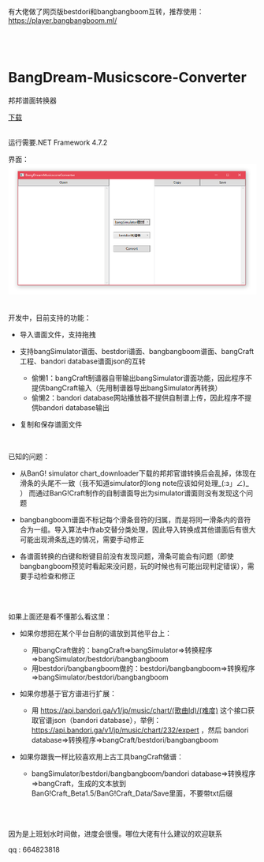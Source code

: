 有大佬做了网页版bestdori和bangbangboom互转，推荐使用：
https://player.bangbangboom.ml/
<br/>
<br/>
<br/>
<br/>

# BangDream-Musicscore-Converter
邦邦谱面转换器

[下载](https://github.com/xyh20180101/BangDream-Musicscore-Converter/releases)
<br/>
<br/>

运行需要.NET Framework 4.7.2  

界面：
![image](https://raw.githubusercontent.com/xyh20180101/BangDream-Musicscore-Converter/master/README_img/img1.png)
<br/>
<br/>
<br/>
开发中，目前支持的功能：

- 导入谱面文件，支持拖拽

- 支持bangSimulator谱面、bestdori谱面、bangbangboom谱面、bangCraft工程、bandori database谱面json的互转
  - 偷懒1：bangCraft制谱器自带输出bangSimulator谱面功能，因此程序不提供bangCraft输入（先用制谱器导出bangSimulator再转换）
  - 偷懒2：bandori database网站播放器不提供自制谱上传，因此程序不提供bandori database输出

- 复制和保存谱面文件

<br/>

已知的问题：

- 从BanG! simulator chart_downloader下载的邦邦官谱转换后会乱掉，体现在滑条的头尾不一致（我不知道simulator的long note应该如何处理_(:з」∠)_ ）
 而通过BanG!Craft制作的自制谱面导出为simulator谱面则没有发现这个问题
 
- bangbangboom谱面不标记每个滑条音符的归属，而是将同一滑条内的音符合为一组。导入算法中作ab交替分类处理，因此导入转换成其他谱面后有很大可能出现滑条乱连的情况，需要手动修正

- 各谱面转换的白键和粉键目前没有发现问题，滑条可能会有问题（即使bangbangboom预览时看起来没问题，玩的时候也有可能出现判定错误），需要手动检查和修正
<br/>
<br/>

如果上面还是看不懂那么看这里：
- 如果你想把在某个平台自制的谱放到其他平台上：
  - 用bangCraft做的：bangCraft=>bangSimulator=>转换程序=>bangSimulator/bestdori/bangbangboom
  - 用bestdori/bangbangboom做的：bestdori/bangbangboom=>转换程序=>bangSimulator/bestdori/bangbangboom
  
- 如果你想基于官方谱进行扩展：
  - 用 https://api.bandori.ga/v1/jp/music/chart/(歌曲Id)/(难度) 这个接口获取官谱json（bandori database），举例：https://api.bandori.ga/v1/jp/music/chart/232/expert ，然后 bandori database=>转换程序=>bangCraft/bestdori/bangbangboom
  
- 如果你跟我一样比较喜欢用上古工具bangCraft做谱：
  - bangSimulator/bestdori/bangbangboom/bandori database=>转换程序=>bangCraft，生成的文本放到BanG!Craft_Beta1.5/BanG!Craft_Data/Save里面，不要带txt后缀
  
<br/>
<br/>

因为是上班划水时间做，进度会很慢。哪位大佬有什么建议的欢迎联系

qq : 664823818
